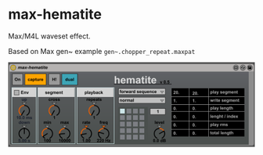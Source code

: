# max-hematite
Max/M4L waveset effect.

Based on Max gen~ example `gen~.chopper_repeat.maxpat`

![Screenshot](hematite.png)
